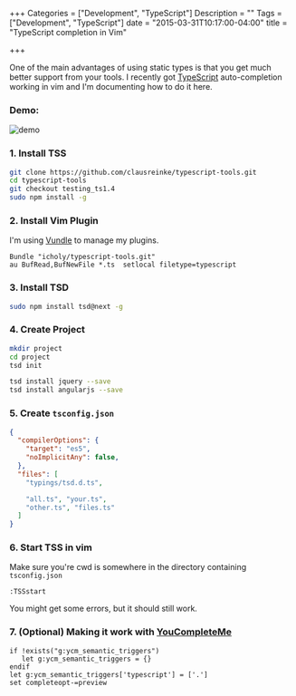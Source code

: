 +++
Categories = ["Development", "TypeScript"]
Description = ""
Tags = ["Development", "TypeScript"]
date = "2015-03-31T10:17:00-04:00"
title = "TypeScript completion in Vim"

+++

One of the main advantages of using static types is that you get much better support from your tools.
I recently got [TypeScript](http://www.typescriptlang.org/) auto-completion working in vim and I'm documenting how to do it here.

### Demo:

![demo](/images/typescript-vim-completion.gif)

### 1. Install TSS

``` sh
git clone https://github.com/clausreinke/typescript-tools.git
cd typescript-tools
git checkout testing_ts1.4
sudo npm install -g
```

### 2. Install Vim Plugin

I'm using [Vundle](https://github.com/gmarik/Vundle.vim) to manage my plugins.

``` vim
Bundle "icholy/typescript-tools.git"
au BufRead,BufNewFile *.ts  setlocal filetype=typescript
```

### 3. Install TSD

``` sh
sudo npm install tsd@next -g
```

### 4. Create Project

``` sh
mkdir project
cd project
tsd init

tsd install jquery --save
tsd install angularjs --save
```

### 5. Create `tsconfig.json`

``` json
{
  "compilerOptions": {
    "target": "es5",
    "noImplicitAny": false,
  },
  "files": [
    "typings/tsd.d.ts",

    "all.ts", "your.ts",
    "other.ts", "files.ts"
  ]
}
```

### 6. Start TSS in vim

Make sure you're cwd is somewhere in the directory containing `tsconfig.json`

``` vim
:TSSstart
```

You might get some errors, but it should still work.

### 7. (Optional) Making it work with [YouCompleteMe](https://github.com/Valloric/YouCompleteMe)

``` vim
if !exists("g:ycm_semantic_triggers")
   let g:ycm_semantic_triggers = {}
endif
let g:ycm_semantic_triggers['typescript'] = ['.']
set completeopt-=preview
```

